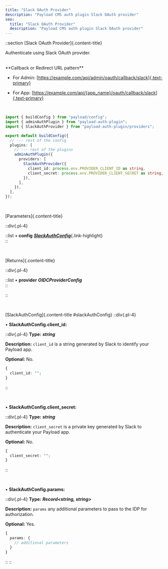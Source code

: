 ```yaml
---
title: "Slack OAuth Provider"
description: "Payload CMS auth plugin Slack OAuth provider"
seo:
  title: "Slack OAuth Provider"
  description: "Payload CMS auth plugin Slack OAuth provider"
---
```


::section
[Slack OAuth Provider]{.content-title}

Authenticate using Slack OAuth provider.

<br/>
**Callback or Redirect URL pattern**

- For Admin: [https://example.com/api/admin/oauth/callback/slack]{.text-primary}

- For App: [https://example.com/api/{app_name}/oauth/callback/slack]{.text-primary}

<br/>

```ts [src/payload.config.ts] {3, 11-14}
import { buildConfig } from "payload/config";
import { adminAuthPlugin } from "payload-auth-plugin";
import { SlackAuthProvider } from "payload-auth-plugin/providers";

export default buildConfig({
  // --- rest of the config
  plugins: [
    // --- rest of the plugins
    adminAuthPlugin({
      providers: [
        SlackAuthProvider({
          client_id: process.env.PROVIDER_CLIENT_ID as string,
          client_secret: process.env.PROVIDER_CLIENT_SECRET as string,
        }),
      ],
    }),
  ],
});
```

<br/>

[Parameters]{.content-title}

::div{.pl-4}

::list
• **config** [**_SlackAuthConfig_**](#slackAuthConfig){.link-highlight}
<br/>
::

<br/>

[Returns]{.content-title}

::div{.pl-4}

::list
• **provider** **_OIDCProviderConfig_**
<br/>
::

::

<br/>

[SlackAuthConfig]{.content-title #slackAuthConfig}
::div{.pl-4}

• **SlackAuthConfig.client_id:**

::div{.pl-4}
**Type:** **_string_**

**Description:** `client_id` is a string generated by Slack to identify your Payload app.

**Optional:** No.

```ts
{
  client_id: "";
}
```

::

<br/>

• **SlackAuthConfig.client_secret:**

::div{.pl-4}
**Type:** **_string_**

**Description:** `client_secret` is a private key generated by Slack to authenticate your Payload app.

**Optional:** No.

```ts
{
  client_secret: "";
}
```

::

<br/>

• **SlackAuthConfig.params:**

::div{.pl-4}
**Type:** **_Record<string, string>_**

**Description:** `params` any additional parameters to pass to the IDP for authorization.

**Optional:** Yes.

```ts
{
  params: {
    // additional parameters
  }
}
```

::
::
